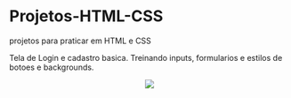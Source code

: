 # Projetos-HTML-CSS
projetos para praticar em HTML e CSS


Tela de Login e cadastro basica. 
Treinando inputs, formularios e estilos de botoes e backgrounds.

<p align="center">
   <img src="Projetos-HTML-CSS/login-cadastro/assest/Login-cadastro.gif">
   </p>

